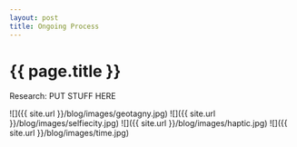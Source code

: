 ```yaml
---
layout: post
title: Ongoing Process
---
```


{{ page.title }}
================

<p class="meta">

Research:
PUT STUFF HERE

![]({{ site.url }}/blog/images/geotagny.jpg)
![]({{ site.url }}/blog/images/selfiecity.jpg)
![]({{ site.url }}/blog/images/haptic.jpg)
![]({{ site.url }}/blog/images/time.jpg)

